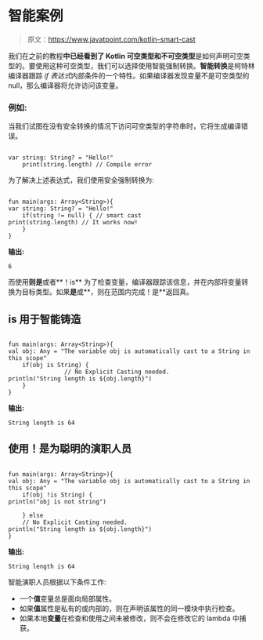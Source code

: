 # 智能案例

> 原文：<https://www.javatpoint.com/kotlin-smart-cast>

我们在之前的教程**中已经看到了 Kotlin 可空类型和不可空类型**是如何声明可空类型的。要使用这种可空类型，我们可以选择使用智能强制转换。**智能转换**是柯特林编译器跟踪 *if 表达式*内部条件的一个特性。如果编译器发现变量不是可空类型的 null，那么编译器将允许访问该变量。

### 例如:

当我们试图在没有安全转换的情况下访问可空类型的字符串时，它将生成编译错误。

```

var string: String? = "Hello!"
    print(string.length) // Compile error

```

为了解决上述表达式，我们使用安全强制转换为:

```

fun main(args: Array<String>){
var string: String? = "Hello!"
    if(string != null) { // smart cast
print(string.length) // It works now!
    }
}

```

**输出:**

```
6

```

而使用**则是**或者**！is** 为了检查变量，编译器跟踪该信息，并在内部将变量转换为目标类型。如果**是**或**，则在范围内完成！是**返回真。

## is 用于智能铸造

```

fun main(args: Array<String>){
val obj: Any = "The variable obj is automatically cast to a String in this scope"
    if(obj is String) {
                // No Explicit Casting needed.
println("String length is ${obj.length}")
    }
}

```

**输出:**

```
String length is 64

```

## 使用！是为聪明的演职人员

```

fun main(args: Array<String>){
val obj: Any = "The variable obj is automatically cast to a String in this scope"
    if(obj !is String) {
println("obj is not string")

    } else
    // No Explicit Casting needed.
println("String length is ${obj.length}")
}

```

**输出:**

```
String length is 64

```

智能演职人员根据以下条件工作:

*   一个**值**变量总是面向局部属性。
*   如果**值**属性是私有的或内部的，则在声明该属性的同一模块中执行检查。
*   如果本地**变量**在检查和使用之间未被修改，则不会在修改它的 lambda 中捕获。